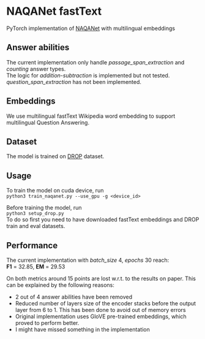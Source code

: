 # NAQANet fastText
PyTorch implementation of [NAQANet](https://arxiv.org/pdf/1903.00161.pdf) with multilingual embeddings

## Answer abilities
The current implementation only handle *passage_span_extraction* and *counting* answer types.  
The logic for *addition-subtraction* is implemented but not tested.  
*question_span_extraction* has not been implemented.  

## Embeddings
We use multilingual fastText Wikipedia word embedding to support multilingual Question Answering.

## Dataset  
The model is trained on [DROP](https://arxiv.org/pdf/1903.00161.pdf) dataset.  

## Usage  
To train the model on cuda device, run  
`python3 train_naqanet.py --use_gpu -g <device_id>`

Before training the model, run  
`python3 setup_drop.py`  
To do so first you need to have downloaded fastText embeddings and DROP train and eval datasets.

## Performance
The current implementation with *batch_size* 4, *epochs* 30 reach:  
**F1** = 32.85, **EM** = 29.53  

On both metrics around 15 points are lost w.r.t. to the results on paper. This can be explained by the following reasons:  

*  2 out of 4 answer abilities have been removed
*  Reduced number of layers  size of the encoder stacks before the output layer from 6 to 1. This has been done to avoid out of memory errors  
*  Original implementation uses GloVE pre-trained embeddings, which proved to perform better.  
*  I might have missed something in the implementation  
